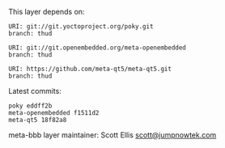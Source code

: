 This layer depends on:

    URI: git://git.yoctoproject.org/poky.git
    branch: thud

    URI: git://git.openembedded.org/meta-openembedded
    branch: thud

    URI: https://github.com/meta-qt5/meta-qt5.git
    branch: thud

Latest commits:

    poky eddff2b
    meta-openembedded f1511d2
    meta-qt5 18f82a8


meta-bbb layer maintainer: Scott Ellis <scott@jumpnowtek.com>
